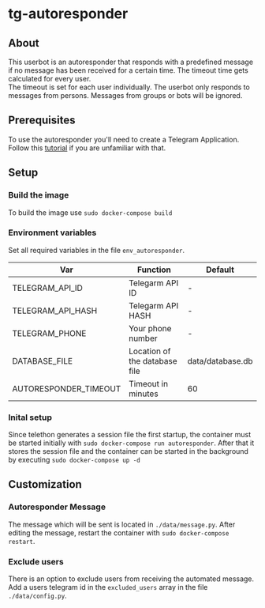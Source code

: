 # tg-autoresponder

## About
This userbot is an autoresponder that responds with a predefined message if no message has been received for a certain time. The timeout time gets calculated for every user.  
The timeout is set for each user individually. The userbot only responds to messages from persons. Messages from groups or bots will be ignored.

## Prerequisites
To use the autoresponder you'll need to create a Telegram Application. Follow this [tutorial](https://core.telegram.org/api/obtaining_api_id) if you are unfamiliar with that.

## Setup
### Build the image
To build the image use `sudo docker-compose build`

### Environment variables
Set all required variables in the file `env_autoresponder`.

| Var | Function | Default |
| --- | --- | --- |
| TELEGRAM_API_ID | Telegarm API ID | - |
| TELEGRAM_API_HASH | Telegarm API HASH | - |
| TELEGRAM_PHONE | Your phone number | - |
| DATABASE_FILE | Location of the database file | data/database.db |
| AUTORESPONDER_TIMEOUT | Timeout in minutes | 60 |

### Inital setup
Since telethon generates a session file the first startup, the container must be started initially  with `sudo docker-compose run autoresponder`.
After that it stores the session file and the container can be started in the background by executing `sudo docker-compose up -d`

## Customization
### Autoresponder Message
The message which will be sent is located in `./data/message.py`. After editing the message, restart the container with `sudo docker-compose restart`.

### Exclude users
There is an option to exclude users from receiving the automated message. Add a users telegram id in the `excluded_users` array in the file `./data/config.py`.